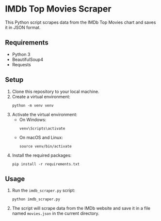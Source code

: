 # IMDb Top Movies Scraper

This Python script scrapes data from the IMDb Top Movies chart and saves it in JSON format.

## Requirements

- Python 3
- BeautifulSoup4
- Requests

## Setup

1. Clone this repository to your local machine.
2. Create a virtual environment:
    ```
    python -m venv venv
    ```
3. Activate the virtual environment:
    - On Windows:
        ```
        venv\Scripts\activate
        ```
    - On macOS and Linux:
        ```
        source venv/bin/activate
        ```
4. Install the required packages:
    ```
    pip install -r requirements.txt
    ```

## Usage

1. Run the `imdb_scraper.py` script:
    ```
    python imdb_scraper.py
    ```
2. The script will scrape data from the IMDb website and save it in a file named `movies.json` in the current directory.

